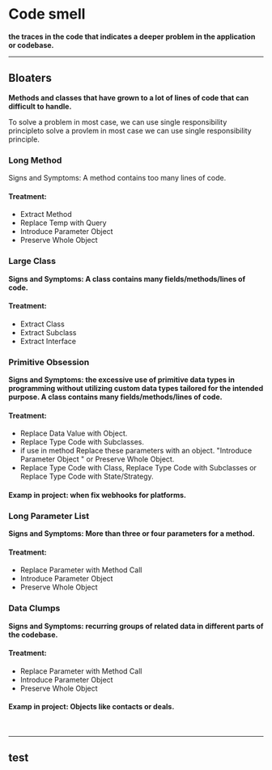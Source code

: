 # Code smell

**the traces in the code that indicates a deeper problem in the application or codebase.**
<br/><hr/>


## Bloaters

**Methods and classes that have grown to a lot of lines of code that can difficult to handle.**

To solve a problem in most case, we can use single responsibility principleto solve a provlem in most case we can use single responsibility principle.

### Long Method

Signs and Symptoms: A method contains too many lines of code.

#### Treatment:

* Extract Method
* Replace Temp with Query
* Introduce Parameter Object
* Preserve Whole Object

### Large Class

**Signs and Symptoms: A class contains many fields/methods/lines of code.**

#### Treatment:

* Extract Class
* Extract Subclass
* Extract Interface

### Primitive Obsession

**Signs and Symptoms: the excessive use of primitive data types in programming without utilizing custom data types tailored for the intended purpose. A class contains many fields/methods/lines of code.**

#### Treatment:

* Replace Data Value with Object.
* Replace Type Code with Subclasses.
* if use in method Replace these parameters with an object. "Introduce Parameter Object " or Preserve Whole Object.
* Replace Type Code with Class, Replace Type Code with Subclasses or Replace Type Code with State/Strategy.

#### Examp in project: when fix webhooks for platforms.

### Long Parameter List

**Signs and Symptoms: More than three or four parameters for a method.**

#### Treatment:

* Replace Parameter with Method Call
* Introduce Parameter Object
* Preserve Whole Object

### Data Clumps

**Signs and Symptoms: recurring groups of related data in different parts of the codebase.**

#### Treatment:

* Replace Parameter with Method Call
* Introduce Parameter Object
* Preserve Whole Object

#### Examp in project: Objects like contacts or deals.

<br/><hr/>

## test
